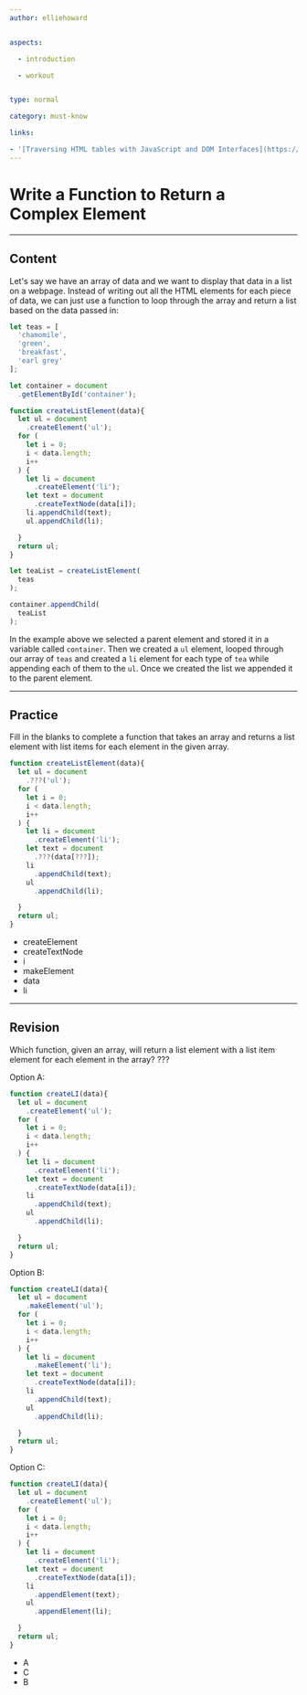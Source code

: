 ```yaml
---
author: elliehoward


aspects:

  - introduction

  - workout


type: normal

category: must-know

links:

- '[Traversing HTML tables with JavaScript and DOM Interfaces](https://developer.mozilla.org/en-US/docs/Web/API/Document_Object_Model/Traversing_an_HTML_table_with_JavaScript_and_DOM_Interfaces){documentation}'
---
```

# Write a Function to Return a Complex Element
---
## Content


Let's say we have an array of data and we want to display that data in a list on a webpage.
Instead of writing out all the HTML elements for each piece of data, we can just use a function to loop through the array and return a list based on the data passed in:

```javascript
let teas = [
  'chamomile',
  'green',
  'breakfast',
  'earl grey'
];

let container = document
  .getElementById('container');

function createListElement(data){
  let ul = document
    .createElement('ul');
  for (
    let i = 0;
    i < data.length;
    i++
  ) {
    let li = document
      .createElement('li');
    let text = document
      .createTextNode(data[i]);
    li.appendChild(text);
    ul.appendChild(li);

  }  
  return ul;
}

let teaList = createListElement(
  teas
);

container.appendChild(
  teaList
);

```

In the example above we selected a parent element and stored it in a variable called `container`. Then we created a `ul` element, looped through our array of `teas` and created a `li` element for each type of `tea` while appending each of them to the `ul`. Once we created the list we appended it to the parent element.

---
## Practice

Fill in the blanks to complete a function that takes an array and returns a list element with list items for each element in the given array.

```javascript
function createListElement(data){
  let ul = document
    .???('ul');
  for (
    let i = 0;
    i < data.length;
    i++
  ) {
    let li = document
      .createElement('li');
    let text = document
      .???(data[???]);
    li
      .appendChild(text);
    ul
      .appendChild(li);

  }  
  return ul;
}
```

* createElement
* createTextNode
* i
* makeElement
* data
* li

---
## Revision

Which function, given an array, will return a list element with a list item element for each element in the array?
???

Option A:
```javascript
function createLI(data){
  let ul = document
    .createElement('ul');
  for (
    let i = 0;
    i < data.length;
    i++
  ) {
    let li = document
      .createElement('li');
    let text = document
      .createTextNode(data[i]);
    li
      .appendChild(text);
    ul
      .appendChild(li);

  }  
  return ul;
}
```
Option B:
```javascript
function createLI(data){
  let ul = document
    .makeElement('ul');
  for (
    let i = 0;
    i < data.length;
    i++
  ) {
    let li = document
      .makeElement('li');
    let text = document
      .createTextNode(data[i]);
    li
      .appendChild(text);
    ul
      .appendChild(li);

  }  
  return ul;
}
```
Option C:
```javascript
function createLI(data){
  let ul = document
    .createElement('ul');
  for (
    let i = 0;
    i < data.length;
    i++
  ) {
    let li = document
      .createElement('li');
    let text = document
      .createTextNode(data[i]);
    li
      .appendElement(text);
    ul
      .appendElement(li);

  }  
  return ul;
}
```

* A
* C
* B
 
